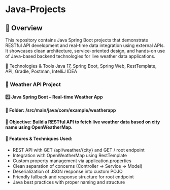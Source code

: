 # Java-Projects

## 🔹 Overview
This repository contains Java Spring Boot projects that demonstrate RESTful API development and real-time data integration using external APIs. It showcases clean architecture, service-oriented design, and hands-on use of Java-based backend technologies for live weather data applications.


🚀 Technologies & Tools
Java 17, Spring Boot, Spring Web, RestTemplate, API, Gradle, Postman, IntelliJ IDEA

### 📂 Weather API Project
#### 1️⃣ Java Spring Boot – Real-time Weather App
#### 📌 Folder: /src/main/java/com/example/weatherapp
#### 🔹 Objective: Build a RESTful API to fetch live weather data based on city name using OpenWeatherMap.
#### 🔹 Features & Techniques Used:

- REST API with GET /api/weather/{city} and GET / root endpoint
- Integration with OpenWeatherMap using RestTemplate
- Custom property management via application.properties
- Clean separation of concerns (Controller → Service → Model)
- Deserialization of JSON response into custom POJO
- Friendly fallback and response structure for root endpoint
- Java best practices with proper naming and structure

